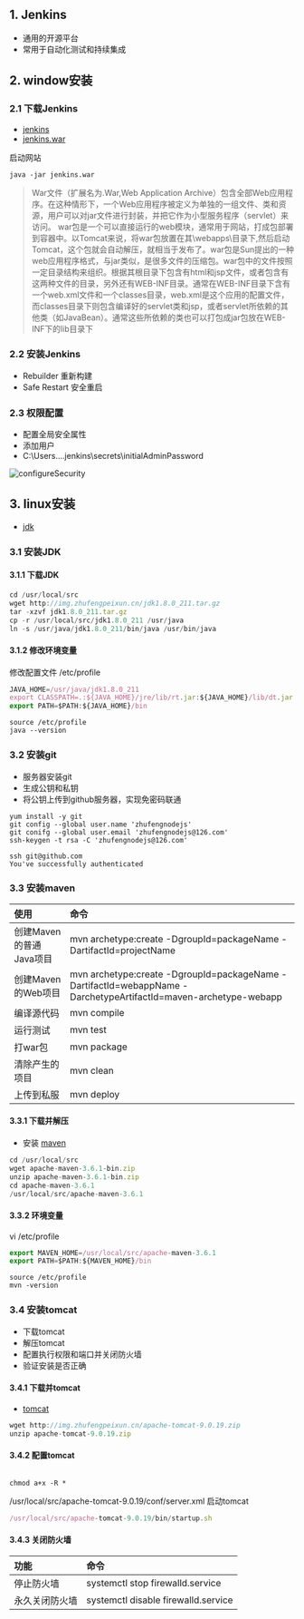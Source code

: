  ## 1\. Jenkins 

* 通用的开源平台
* 常用于自动化测试和持续集成

 ## 2\. window安装 

 ### 2.1 下载Jenkins 

* [jenkins](https://jenkins.io/)
* [jenkins.war](http://ftp-chi.osuosl.org/pub/jenkins/war/2.173/jenkins.war)

启动网站

```
java -jar jenkins.war
```

> War文件（扩展名为.War,Web Application Archive）包含全部Web应用程序。在这种情形下，一个Web应用程序被定义为单独的一组文件、类和资源，用户可以对jar文件进行封装，并把它作为小型服务程序（servlet）来访问。 war包是一个可以直接运行的web模块，通常用于网站，打成包部署到容器中。以Tomcat来说，将war包放置在其\\webapps\\目录下,然后启动Tomcat，这个包就会自动解压，就相当于发布了。war包是Sun提出的一种web应用程序格式，与jar类似，是很多文件的压缩包。war包中的文件按照一定目录结构来组织。根据其根目录下包含有html和jsp文件，或者包含有这两种文件的目录，另外还有WEB-INF目录。通常在WEB-INF目录下含有一个web.xml文件和一个classes目录，web.xml是这个应用的配置文件，而classes目录下则包含编译好的servlet类和jsp，或者servlet所依赖的其他类（如JavaBean）。通常这些所依赖的类也可以打包成jar包放在WEB-INF下的lib目录下

 ### 2.2 安装Jenkins 

* Rebuilder 重新构建
* Safe Restart 安全重启

 ### 2.3 权限配置 

* 配置全局安全属性
* 添加用户
* C:\\Users....jenkins\\secrets\\initialAdminPassword

![configureSecurity](http://img.zhufengpeixun.cn/configureSecurity.png)

 ## 3\. linux安装 

* [jdk](https://www.oracle.com/technetwork/java/javase/downloads/java-archive-javase10-4425482.html)

 ### 3.1 安装JDK 

 #### 3.1.1 下载JDK 

```javascript
cd /usr/local/src
wget http://img.zhufengpeixun.cn/jdk1.8.0_211.tar.gz
tar -xzvf jdk1.8.0_211.tar.gz 
cp -r /usr/local/src/jdk1.8.0_211 /usr/java 
ln -s /usr/java/jdk1.8.0_211/bin/java /usr/bin/java
```

 #### 3.1.2 修改环境变量 

修改配置文件 /etc/profile

```javascript
JAVA_HOME=/usr/java/jdk1.8.0_211
export CLASSPATH=.:${JAVA_HOME}/jre/lib/rt.jar:${JAVA_HOME}/lib/dt.jar:${JAVA_HOME}/lib/tools.jar
export PATH=$PATH:${JAVA_HOME}/bin
```

```
source /etc/profile
java --version
```

 ### 3.2 安装git 

* 服务器安装git
* 生成公钥和私钥
* 将公钥上传到github服务器，实现免密码联通

```
yum install -y git
git config --global user.name 'zhufengnodejs'
git conifg --global user.email 'zhufengnodejs@126.com'
ssh-keygen -t rsa -C 'zhufengnodejs@126.com'

ssh git@github.com
You've successfully authenticated
```

 ### 3.3 安装maven 

|使用|命令|
|:---|:---|
|创建Maven的普通Java项目|mvn archetype:create -DgroupId=packageName -DartifactId=projectName|
|创建Maven的Web项目|mvn archetype:create -DgroupId=packageName -DartifactId=webappName -DarchetypeArtifactId=maven-archetype-webapp|
|编译源代码|mvn compile|
|运行测试|mvn test|
|打war包|mvn package|
|清除产生的项目|mvn clean|
|上传到私服|mvn deploy|

 #### 3.3.1 下载并解压 

* 安装 [maven](http://maven.apache.org/)

```javascript
cd /usr/local/src
wget apache-maven-3.6.1-bin.zip
unzip apache-maven-3.6.1-bin.zip
cd apache-maven-3.6.1
/usr/local/src/apache-maven-3.6.1
```

 #### 3.3.2 环境变量 

vi /etc/profile

```javascript
export MAVEN_HOME=/usr/local/src/apache-maven-3.6.1
export PATH=$PATH:${MAVEN_HOME}/bin
```

```
source /etc/profile
mvn -version
```

 ### 3.4 安装tomcat 

* 下载tomcat
* 解压tomcat
* 配置执行权限和端口并关闭防火墙
* 验证安装是否正确

 #### 3.4.1 下载并tomcat 

* [tomcat](http://tomcat.apache.org/)

```javascript
wget http://img.zhufengpeixun.cn/apache-tomcat-9.0.19.zip
unzip apache-tomcat-9.0.19.zip 
```

 #### 3.4.2 配置tomcat 

```
 
chmod a+x -R * 
```

/usr/local/src/apache-tomcat-9.0.19/conf/server.xml 启动tomcat

```javascript
/usr/local/src/apache-tomcat-9.0.19/bin/startup.sh
```

 #### 3.4.3 关闭防火墙 

|功能|命令|
|:---|:---|
|停止防火墙|systemctl stop firewalld.service|
|永久关闭防火墙|systemctl disable firewalld.service|